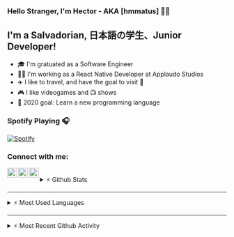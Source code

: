 ### Hello Stranger, I'm Hector - AKA [hmmatus] 🙋‍♂️

## I'm a Salvadorian, 日本語の学生、Junior Developer!

- 🎓 I'm gratuated as a Software Engineer
- 🧑‍💼 I'm working as a React Native Developer at Applaudo Studios
- ✈️ I like to travel, and have the goal to visit 🗾
- 🎮 I like videogames and 📺 shows
- 🥅 2020 goal: Learn a new programming language

### Spotify Playing 🎧
[![Spotify](https://spotify-now-playing-opal-sigma.vercel.app/api/spotify)](https://open.spotify.com/user/5vnz7rsrz3whf8upztwnjsxo7)


### Connect with me:

[<img align="left" alt="hmmatus" width="22px" src="https://cdn.jsdelivr.net/npm/simple-icons@3.12.0/icons/twitter.svg"/>][twitter]
[<img align="left" alt="hmmatus" width="22px" src="https://cdn.jsdelivr.net/npm/simple-icons@3.12.0/icons/linkedin.svg"/>][linkedin]
[<img align="left" alt="hmmatus" width="22px" src="https://cdn.jsdelivr.net/npm/simple-icons@3.12.0/icons/instagram.svg"/>][instagram]

<br />

<details>
  <summary>⚡ Github Stats</summary>
  <img align="left" alt="hmmatus" src="https://github-readme-stats.hmmatus.vercel.app/api?username=hmmatus&show_icons=true&hide_border=true"/>
</details>

---

<details>
  <summary>⚡ Most Used Languages</summary>
  <img align="left" alt="hmmatus" src="https://github-readme-stats.hmmatus.vercel.app/api/top-langs/?username=hmmatus"/>
</details>

---

<details>
  <summary>⚡ Most Recent Github Activity</summary>
<!--START_SECTION:activity-->
1. ❗️ Opened issue [#1](https://github.com/hmmatus/Git-Test/issues/1) in [hmmatus/Git-Test](https://github.com/hmmatus/Git-Test)
<!--END_SECTION:activity-->
</details>



[twitter]: https://twitter.com/HManrique_Matus
[instagram]: https://www.instagram.com/hm_matus/
[linkedin]: https://www.linkedin.com/in/manrique-matus-3478a1175/